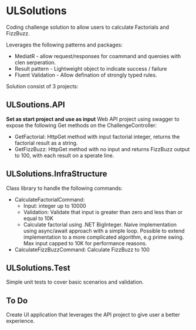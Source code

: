 # ULSolutions

Coding challenge solution to allow users to calculate Factorials and FizzBuzz.

Leverages the following patterns and packages:
- MediatR - allow request/responses for coammand and queroies with clen serperation.
- Result pattern - Lightweight object to indicate success / failure
- Fluent Validation - Allow defination of strongly typed rules.

Solution consist of 3 projects:
## ULSoutions.API
**Set as start project and use as input** Web API project using swagger to expose the following Get methods on the ChallengeController:
  - GetFactorial: HttpGet method with input factorial integer, returns the factorial result as a string.
  - GetFizzBuzz: HttpGet method with no input and returns FizzBuzz output to 100, with each result on a sperate line.
## ULSolutions.InfraStructure
Class library to handle the following commands:
  - CalculateFactorialCommand:
    - Input: integer up to 10000
    - Validation: Validate that input is greater than zero and less than or equal to 10K
    - Calculate factorial using .NET BigInteger. Naive implementation using async/await approach with a simple loop. Possible to extend implementation to a more complicated algorithm, e.g prime swing. Max input capped to 10K for performance reasons.
  - CalculateFizzBuzzCommand: Calculate FizzBuzz to 100
## ULSolutions.Test
Simple unit tests to cover basic scenarios and validation.
## To Do
Create UI application that leverages the API project to give user a better experience.

